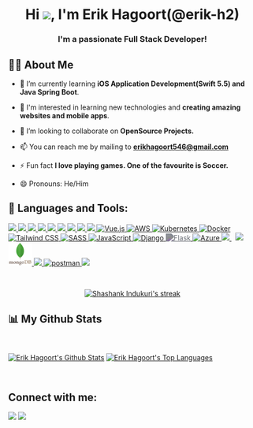 <h1 align="center">Hi <img src="https://raw.githubusercontent.com/MartinHeinz/MartinHeinz/master/wave.gif" width="35">, I'm Erik Hagoort(@erik-h2)</h1>
<h3 align="center">I'm a passionate Full Stack Developer!</h3>


## 🙋‍♂️ About Me

- 🔭 I’m currently learning **iOS Application Development(Swift 5.5) and Java Spring Boot**.

- 🌱 I'm interested in learning new technologies and **creating amazing websites and mobile apps**.

- 👯 I’m looking to collaborate on **OpenSource Projects.**

- 📫 You can reach me by mailing to **erikhagoort546@gmail.com**

- ⚡ Fun fact **I love playing games. One of the favourite is Soccer.**

- 😄 Pronouns: He/Him

## 🚀 Languages and Tools:

<p align="left"> 
    <a href="https://reactjs.org/" target="_blank"> <img src="https://img.icons8.com/color/48/000000/react-native.png"/> </a>
    <a href="https://developer.mozilla.org/en-US/docs/Web/JavaScript" target="_blank"> <img src="https://img.icons8.com/color/48/000000/javascript.png"/> </a> 
    <a href="https://www.w3.org/html/" target="_blank"> <img src="https://img.icons8.com/color/48/000000/html-5.png"/> </a> 
    <a href="https://www.w3schools.com/css/" target="_blank"> <img src="https://img.icons8.com/color/48/000000/css3.png"/> </a> 
    <a href="https://getbootstrap.com" target="_blank"> <img src="https://img.icons8.com/color/48/000000/bootstrap.png"/> </a> 
    <a href="https://developer.apple.com/swift/" target="_blank"> <img src="https://img.icons8.com/color/48/000000/swift.png"/> </a> 
    <a href="https://www.python.org" target="_blank"> <img src="https://img.icons8.com/color/48/000000/python.png"/> </a> 
    <a href="https://www.java.com" target="_blank"> <img src="https://img.icons8.com/color/48/000000/java-coffee-cup-logo.png"/> </a>
    <a href="https://angular.dev" target="_blank"> <img src="https://img.icons8.com/color/48/angularjs.png"/> </a>
  <a href="https://vuejs.org/" target="_blank">
  <img src="https://img.icons8.com/color/48/vue-js.png" alt="Vue.js"/>
</a>
<a href="https://aws.amazon.com/" target="_blank">
  <img src="https://img.icons8.com/color/48/amazon-web-services.png" alt="AWS"/>
</a>
<a href="https://kubernetes.io/" target="_blank">
  <img src="https://img.icons8.com/color/48/kubernetes.png" alt="Kubernetes"/>
</a>
<a href="https://www.docker.com/" target="_blank">
  <img src="https://img.icons8.com/color/48/docker.png" alt="Docker"/>
</a>
<a href="https://tailwindcss.com/" target="_blank">
  <img src="https://img.icons8.com/color/48/tailwindcss.png" alt="Tailwind CSS"/>
</a>
<a href="https://sass-lang.com/" target="_blank">
  <img src="https://img.icons8.com/color/48/sass.png" alt="SASS"/>
</a>
<a href="https://developer.mozilla.org/en-US/docs/Web/JavaScript" target="_blank">
  <img src="https://img.icons8.com/color/48/javascript.png" alt="JavaScript"/>
</a>
<a href="https://www.djangoproject.com/" target="_blank">
  <img src="https://img.icons8.com/color/48/django.png" alt="Django"/>
</a>
<a href="https://flask.palletsprojects.com/" target="_blank">
  <img src="https://img.icons8.com/ios-filled/50/flask.png" alt="Flask" style="filter: invert(40%) sepia(14%) saturate(200%) hue-rotate(180deg) brightness(95%) contrast(90%);"/>
</a>
<a href="https://azure.microsoft.com/" target="_blank">
  <img src="https://img.icons8.com/fluency/48/azure-1.png" alt="Azure"/>
</a>
    <a style="padding-right:8px;" href="https://nodejs.org" target="_blank"> <img src="https://img.icons8.com/color/48/000000/nodejs.png"/> </a> 
    <a style="padding-right:8px;" href="https://www.mysql.com/" target="_blank"> <img src="https://img.icons8.com/fluent/50/000000/mysql-logo.png"/> </a>
    <a href="https://www.mongodb.com/" target="_blank"> <img src="https://raw.githubusercontent.com/devicons/devicon/master/icons/mongodb/mongodb-original-wordmark.svg" alt="mongodb" width="48" height="48"/> </a> 
    <a href="https://firebase.google.com/" target="_blank"> <img src="https://img.icons8.com/color/48/000000/firebase.png"/> </a> 
    <a href="https://postman.com" target="_blank"> <img src="https://www.vectorlogo.zone/logos/getpostman/getpostman-icon.svg" alt="postman" width="45" height="45"/> </a>   
    <a href="https://git-scm.com/" target="_blank"> <img src="https://img.icons8.com/color/48/000000/git.png"/> </a> 
</p>

<br/>

<p align="center">
    <a href="https://github.com/shashank-indukuri">
        <img title="🔥 Get streak stats for your profile at git.io/streak-stats" alt="Shashank Indukuri's streak" src="https://github-readme-streak-stats.herokuapp.com/?user=shashank-indukuri&theme=midnight-purple&hide_border=true&stroke=0000&background=060A0CD0"/>
    </a>
</p>

## 📊 My Github Stats

  <br/>
  <p>
    <a href="https://github.com/shashank-indukuri"><img alt="Erik Hagoort's Github Stats" src="https://github-readme-stats.vercel.app/api?username=erik-h2&show_icons=true&count_private=true&theme=midnight-purple&hide_border=true&bg_color=0D1117" /></a>
  <a href="https://github.com/shashank-indukuri"><img alt="Erik Hagoort's Top Languages" src="https://github-readme-stats.vercel.app/api/top-langs/?username=erik-h2&langs_count=7&count_private=true&layout=compact&theme=midnight-purple&hide_border=true&bg_color=0D1117" /></a>
 </p>
  <br/>

## Connect with me:
<p align="left">

<a href = "https://www.linkedin.com/in/erik-hagoort-244708353/"><img src="https://img.icons8.com/fluent/48/000000/linkedin.png"/></a>
<a href = "mailto:erikhagoort546@gmail.com"><img src="https://img.icons8.com/color/48/000000/gmail-new.png"/></a>

</p>

